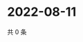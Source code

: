 # 2022-08-11

共 0 条

<!-- BEGIN WEIBO -->
<!-- 最后更新时间 Thu Aug 11 2022 09:20:35 GMT+0800 (China Standard Time) -->

<!-- END WEIBO -->
